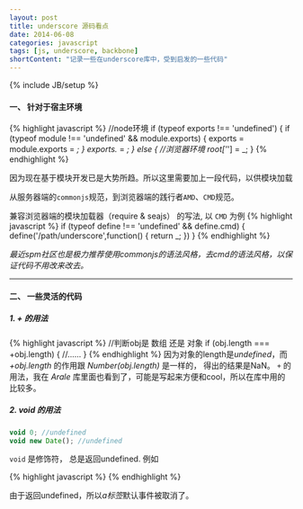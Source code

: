```yaml
---
layout: post
title: underscore 源码看点
date: 2014-06-08
categories: javascript
tags: [js, underscore, backbone]
shortContent: "记录一些在underscore库中，受到启发的一些代码"
---
```

{% include JB/setup %}

#### 一、 针对于宿主环境

<!--linenos 显示行号-->
{% highlight javascript %}
//node环境
if (typeof exports !== 'undefined') {
  if (typeof module !== 'undefined' && module.exports) {
    exports = module.exports = _;
  }
  exports._ = _;
} else {
  //浏览器环境
  root['_'] = _;
}
{% endhighlight %}

因为现在基于模块开发已是大势所趋。所以这里需要加上一段代码，以供模块加载

<!--break-->

从服务器端的`commonjs`规范，到浏览器端的践行者`AMD`、`CMD`规范。

兼容浏览器端的模块加载器（require & seajs） 的写法, 以 `CMD` 为例
{% highlight javascript %}
if (typeof define !== 'undefined' && define.cmd) {
  define('/path/underscore',function() {
    return _;
  })
}
{% endhighlight %}

*最近spm社区也是极力推荐使用commonjs的语法风格，去cmd的语法风格，以保证代码不用改来改去。*

---
#### 二、 一些灵活的代码

##### 1. + 的用法

{% highlight javascript %}
//判断obj是 数组 还是 对象
if (obj.length === +obj.length) {
  //......
}
{% endhighlight %}
因为对象的length是*undefined*，而 *+obj.length* 的作用跟 *Number(obj.length)* 是一样的，
得出的结果是NaN。 `+` 的用法，我在 *Arale* 库里面也看到了，可能是写起来方便和cool，所以在库中用的比较多。


##### 2. void 的用法
```javascript
void 0; //undefined
void new Date(); //undefined
```
`void` 是修饰符， 总是返回undefined. 例如

{% highlight javascript %}
<a href="javascript:void(0);"></a>
{% endhighlight %}

由于返回undefined，所以*a标签*默认事件被取消了。









